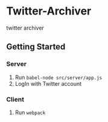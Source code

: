 # Twitter-Archiver
twitter archiver

## Getting Started
### Server
1. Run `babel-node src/server/app.js`
2. LogIn with Twitter account

### Client
1. Run `webpack`
